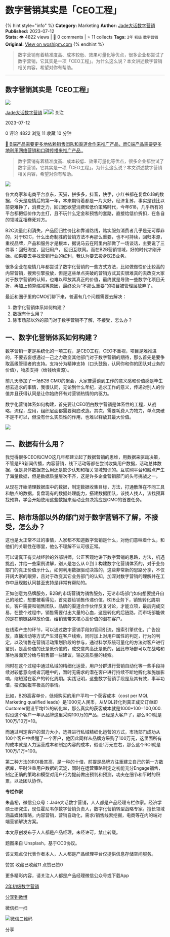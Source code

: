 # 数字营销其实是「CEO工程」
{% hint style="info" %}
**Category:** Marketing
**Author:** [Jade大话数字营销](https://www.woshipm.com/u/1433461)
**Published:** 2023-07-12  
**Stats:** 👁️ 4822 views | 💬 0 comments | ⭐ 11 collects
**Tags:** `2年` `初级` `数字营销`
**Original:** [View on woshipm.com](https://www.woshipm.com/marketing/5865184.html)
{% endhint %}
> 数字营销有着精准度高、成本较低、效果可量化等优点，很多企业都尝试了数字营销，它其实是一项「CEO工程」。为什么这么说？本文讲述数字营销相关内容，希望对你有帮助。

---

## 数字营销其实是「CEO工程」

[![](https://static.woshipm.com/passportAvatar_20221102_150342.jpg?imageView2/1/w/72/h/72/q/100)](https://www.woshipm.com/u/1433461)

[Jade大话数字营销](https://www.woshipm.com/u/1433461) ![](https://static.woshipm.com/tag/1121_1@2x.png)![](https://static.woshipm.com/tag/2405_1@2x.png) 关注

2023-07-12

0 评论 4822 浏览 11 收藏 10 分钟

[🔗 B端产品需要更多地依赖销售团队和渠道合作来推广产品，而C端产品需要更多地利用网络营销和口碑传播来推广产品..](https://ke.qidianla.com/courses/bcpm)

> 数字营销有着精准度高、成本较低、效果可量化等优点，很多企业都尝试了数字营销，它其实是一项「CEO工程」。为什么这么说？本文讲述数字营销相关内容，希望对你有帮助。

![](https://image.woshipm.com/2023/04/13/6043b416-d9eb-11ed-9d7a-00163e0b5ff3.jpg)

各大商家和电商平台京东，天猫，拼多多，抖音，快手，小红书都在复盘6.18的数据，今天是疫情后的第一年，本来期待着都是一片大好，经济复苏，事实是钱比以前更难挣了，消费乏力，回归低欲望消费和低价策略时代，今年618，几乎所有的平台都把低价作为主打，且不玩什么定金和预售的套路，直接给低价折扣，在各自的领域互相卷死对方。

B2C流量红利消失，产品回归性价比和靠谱路线，踏实服务消费者几乎是无可厚非的，对于B2C，什么出奇制胜的营销方法不再那么重要，也不可持续，回归本源，重视品牌，产品和服务才是根本，据说马云在阿里内部做了一场谈话，主要说了三件事：回归淘宝，回归用户， 回归互联网。而在B2B营销领域，好的时代才刚开始。如果要去寻找营销行业的红利，我认为要去投身B2B业务。

很多企业在疫情几年都尝试了数字化营销的一些方式方法，比如做做性价比较高的内容营销，搜索引擎投放，但是这些单点突破的营销方式其实很难真的去改变大家对于数字营销的认知，也难以释放其真正的价值，最终就是导致一些数字化项目夭折，再加上预算缩减等原因，最终沦为“不那么重要”的项目被管理层放弃了。

最近和圈子里的CMO们聊下来，普遍有几个问题需要去解决：

1.  数字化营销体系如何构建？
2.  数据有什么用？
3.  除市场部以外的部门对于数字营销不了解，不接受，怎么办？

## 一、数字化营销体系如何构建？

数字营销一定是系统化的一项工程，是CEO工程，CEO不重视，项目是难推进的，不要去妄想通过一己之力改变其他部门对于数字营销的期待，那么首先是要争取高级管理者的支持。支持分为精神支持（口头鼓励，认同你和你的团队对业务的价值），物质支持（给钱给资源）。

前几天参加了一场B2B CMO的聚会，大家普遍谈到工作的意义感和价值感是毕生想去追求的事情，我很认同，无论到什么年纪，追求工作的意义，传递对别人的价值并且获得认同是让你始终怀有对营销热情的内驱力。

数字化营销体系如何构建，首先要让CEO明白数字营销是体系性的工程，从战略，流程，应用，组织层面都需要彻底改造。其次，需要耗费人力物力，单点突破不是不可以，但没有什么实质性的作用，也难以释放其最大价值。

![](https://image.yunyingpai.com/wp/2023/07/QOeMqGvFD9D5BWv7Rqcn.png)

## 二、数据有什么用？

我觉得很多CEO和CMO这几年都建立起了数据营销的思维，用数据来驱动决策，不管是PR新闻传播，内容营销，线下活动等都在尝试收集用户数据，活动总体数据，但是具体数据怎么用还是缺少认知和相关领域知识的。互联网平台和触点产生了海量数据，但是数据质量层次不齐，这是许多企业营销部门的头号挑战之一。

从现在开始清理数据库中的数据，制定数据收集目标，方法，打通散落在不同工具和触点的数据，复盘现有的数据处理能力，搭建数据团队，该找人找人，该找预算找预算，学会开始使用这些数据来驱动业务决策应是CMO的首要任务。

## 三、除市场部以外的部门对于数字营销不了解，不接受，怎么办？

这也是太正常不过的事情，人家都不知道数字营销是什么，对他们意味着什么，和他们的关联性在哪里，他么不理解不认可很正常。

可以请真正有实战经验的外部讲师，公正客观地讲下数字营销的思路，方法，机遇挑战，并给一些案例讲解，别人是怎么从０到１构建数字化营销体系的，对于业务部门的真正价值示什么，如何利用数据驱动决策的，这些非常新的思路分享，不仅开阔大家的眼界，且对于改变其它业务部门的认知，加深对数字营销的理解并在工作中展现触认同甚至支持是非常有帮助的。

正如创意为品牌服务，B2B的市场营销为销售服务，无论市场部门如何想要提升自己的地位，想要被看得见，首先要给销售传递价值，B2B业务下，销售转化周期长，客户需要和销售团队，品牌的渠道合作伙伴反复讨论，才能立项，最后完成交易，在整个过程中，销售需要付出大量的心血，这是转化的后链路，而市场部能做的是在前链路释放价值，给销售带来核心高价值的潜在客户。

在线索产生的环节，可以通过数字营销手段如官网引流，搜索引擎优化，广告投放，直播活动等方式产生潜在客户线索，同时加上对用户属性的判定，行为的判定，以及销售在营销活动策划阶段的参与，通过科学系统可量化的方法对客户进行鉴别，是高价值的还是低价值的，成交意向高还是低的，因此市场部可以在战略和落地层面充分给与销售部一些建议，输送高质量的线索。

同时在这个过程中通过私域的精细化运营，用户分群进行营销自动化等一些手段持续对较低意向或者沉睡中的，暂时无需求的潜在客户进行持续不断地孵化和施加影响，缩短潜在客户的转化周期。实践证明，这些数字营销手段是及其有效，事半功倍，投资回报率极高的事情。

比如，B2B高客单价，低频购买的用户平均一个获客成本（cost per MQL Marketing qualified leads）是1000元人民币，从MQL转化到真正成交订单即Customer假设平均1%的转化率，那么真实的获客成本就是1000\*100=100,000. 假设这个客户一年从品牌这里采购100万的产品，已经是大客户了，那么ROI就是100万/10万=10。

而通过判定客户的潜力大小，选择进行私域精细化运营的方式，市场部门成功从100个客户中唤醒了一个客户，他因此同样从品牌方采购了100万元，这里面所有的成本就是人力运营成本和制定内容的成本，假设1万元左右，那么这个ROI就是100万/1万=100。

第二种方法的ROI极其高，是一种的十倍，前提是品牌方注重建立自己的第一方数据库，平时注重用户数据的沉淀，同时在运营策略制定之初能充分Engage销售，制定正确的策略和模型对用户行为提前做出预判和预测，功夫在细节和平时的积累，以及团队协作。

**专栏作家**

朱晶裕，微信公众号：Jade大话数字营销，人人都是产品经理专栏作家。经济学硕士研究生，现任霍尼韦尔数字营销负责人，数字化营销转型战略专家。擅长领域涵盖媒体策略，内容营销，营销自动化，需求/销售线索挖掘，电商等在内的端对端营销解决方案。

本文原创发布于人人都是产品经理，未经许可，禁止转载。

题图来自 Unsplash，基于CC0协议。

该文观点仅代表作者本人，人人都是产品经理平台仅提供信息存储空间服务。

赞赏 收藏已收藏11 点赞已赞0

更多精彩内容，请关注人人都是产品经理微信公众号或下载App

[2年](https://www.woshipm.com/tag/2%e5%b9%b4)[初级](https://www.woshipm.com/tag/%e5%88%9d%e7%ba%a7)[数字营销](https://www.woshipm.com/tag/%e6%95%b0%e5%ad%97%e8%90%a5%e9%94%80)

[分享到微博](https://service.weibo.com/share/share.php?appkey=2775287854&title=数字营销其实是「CEO工程」&url=https://www.woshipm.com/marketing/5865184.html&pic=https://image.woshipm.com/2023/04/13/6043b416-d9eb-11ed-9d7a-00163e0b5ff3.jpg)

微信扫一扫

![微信二维码](https://api.pwmqr.com/qrcode/create/?url=https://www.woshipm.com/marketing/5865184.html)

分享